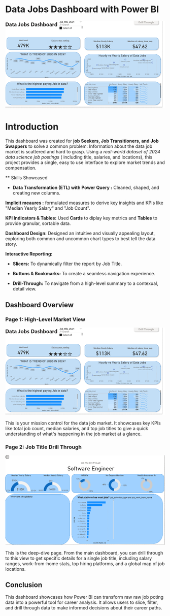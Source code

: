 # Data Jobs Dashboard with Power BI

![Dashboard Page 1](/Project%20images/Project%201%20Page%201.png)

# Introduction
This dashboard was created for **job Seekers, Job Transitioners, and Job Swappers** to solve a common problem: Information about the data job market is scattered and hard to grasp. Using a *real-world dataset of 2024 data science job postings* ( including title, salaries, and locations), this project provides a single, easy to use  interface to explore market trends and compensation. 

** Skills Showcased

- **Data Transformation (ETL) with Power Query :** Cleaned, shaped, and creating new columns.

**Implicit meaures :** formulated measures to derive key insights and KPIs like "Median Yearly Salary" and "Job Count".

**KPI Indicators & Tables:** Used **Cards** to diplay key metrics and **Tables** to provide granular, sortable data.

**Dashboard Design:** Designed an intuitive and visually appealing layout, exploring both common and uncommon chart types  to best tell the data story.

**Interactive Reporting:** 

- **Slicers:** To dynamically filter the report by Job Title.

- **Buttons & Bookmarks:** To create a seamless navigation experience.

- **Drill-Through:** To navigate from a high-level summary to a contexual, detail view. 

## Dashboard Overview

### Page 1: High-Level Market View

![Dashboard Page 1](/Project%20images/Project%201%20Page%201.png)

This is your mission control for the data job market. It showcases key KPIs like total job count, median salaries, and top job titles to give a quick understanding of what's happening in the job market at a glance.

### Page 2: Job Title Drill Through

![Dashboard Page 2](/Project%20images/Project%201%20Page%202.png)

This is the deep-dive page. From the main dashboard, you can drill through to this view to get specific details for a single job title, including salary ranges, work-from-home stats, top hiring platforms, and a global map of job locations.

## Conclusion

This dashboard showcases how Power BI can transform raw raw job poting data into a powerful tool for career analysis. It allows users to slice, filter, and drill through data to make informed decisions about their career paths.





